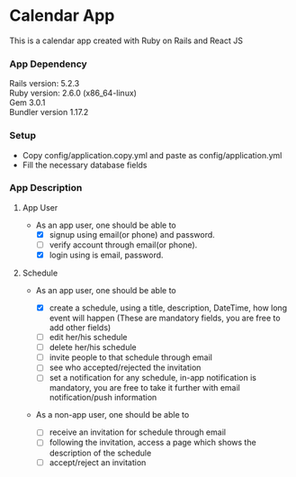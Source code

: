 # Calendar App

This is a calendar app created with Ruby on Rails and React JS

### App Dependency

Rails version: 5.2.3 <br />
Ruby version: 2.6.0 (x86_64-linux) <br />
Gem 3.0.1 <br />
Bundler version 1.17.2 <br />

### Setup

- Copy config/application.copy.yml and paste as config/application.yml
- Fill the necessary database fields

### App Description

1. App User

   - As an app user, one should be able to
     - [x] signup using email(or phone) and password.
     - [ ] verify account through email(or phone).
     - [x] login using is email, password.

2. Schedule

   - As an app user, one should be able to

     - [x] create a schedule, using a title, description, DateTime, how long event will happen (These are mandatory fields, you are free to add other fields)
     - [ ] edit her/his schedule
     - [ ] delete her/his schedule
     - [ ] invite people to that schedule through email
     - [ ] see who accepted/rejected the invitation
     - [ ] set a notification for any schedule, in-app notification is mandatory, you are free to take it further with email notification/push information

   - As a non-app user, one should be able to
     - [ ] receive an invitation for schedule through email
     - [ ] following the invitation, access a page which shows the description of the schedule
     - [ ] accept/reject an invitation

